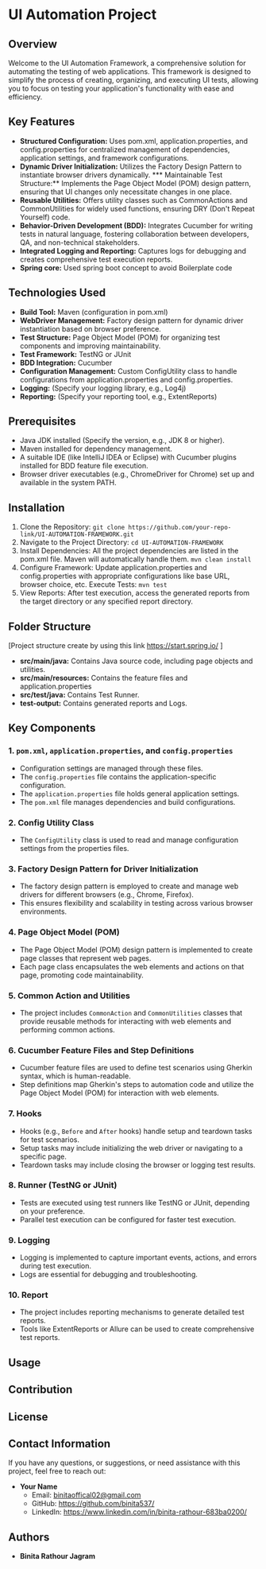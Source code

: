 # UI Automation Project

## Overview
Welcome to the UI Automation Framework, a comprehensive solution for automating the testing of web applications. This framework is designed to simplify the process of creating, organizing, and executing UI tests, allowing you to focus on testing your application's functionality with ease and efficiency.

## Key Features
* **Structured Configuration:**
Uses pom.xml, application.properties, and config.properties for centralized management of dependencies, application settings, and framework configurations.
* **Dynamic Driver Initialization:**
Utilizes the Factory Design Pattern to instantiate browser drivers dynamically.
*** Maintainable Test Structure:** Implements the Page Object Model (POM) design pattern, ensuring that UI changes only necessitate changes in one place.
* **Reusable Utilities:** Offers utility classes such as CommonActions and CommonUtilities for widely used functions, ensuring DRY (Don't Repeat Yourself) code.
* **Behavior-Driven Development (BDD):** Integrates Cucumber for writing tests in natural language, fostering collaboration between developers, QA, and non-technical stakeholders.
* **Integrated Logging and Reporting:** Captures logs for debugging and creates comprehensive test execution reports.
*  **Spring core:** Used spring boot concept to avoid Boilerplate code

## Technologies Used
* **Build Tool:** Maven (configuration in pom.xml)
* **WebDriver Management:** Factory design pattern for dynamic driver instantiation based on browser preference.
* **Test Structure:** Page Object Model (POM) for organizing test components and improving maintainability.
* **Test Framework:** TestNG or JUnit
* **BDD Integration:** Cucumber
* **Configuration Management:** Custom ConfigUtility class to handle configurations from application.properties and config.properties.
* **Logging:** (Specify your logging library, e.g., Log4j)
* **Reporting:** (Specify your reporting tool, e.g., ExtentReports)

## Prerequisites
* Java JDK installed (Specify the version, e.g., JDK 8 or higher).
* Maven installed for dependency management.
* A suitable IDE (like IntelliJ IDEA or Eclipse) with Cucumber plugins installed for BDD feature file execution.
* Browser driver executables (e.g., ChromeDriver for Chrome) set up and available in the system PATH.


## Installation
1. Clone the Repository:
`git clone https://github.com/your-repo-link/UI-AUTOMATION-FRAMEWORK.git`
3. Navigate to the Project Directory:
 `cd UI-AUTOMATION-FRAMEWORK`
4. Install Dependencies:
  All the project dependencies are listed in the pom.xml file. Maven will automatically handle them.
   `mvn clean install`
5. Configure Framework:
    Update application.properties and config.properties with appropriate configurations like base URL, browser choice, etc.
    Execute Tests:
    `mvn test`
6. View Reports:
   After test execution, access the generated reports from the target directory or any specified report directory.

## Folder Structure
[Project structure create by using this link https://start.spring.io/ ]
* **src/main/java:** Contains Java source code, including page objects and utilities.
* **src/main/resources:** Contains the feature files and application.properties
* **src/test/java:** Contains Test Runner.
* **test-output:** Contains generated reports and Logs.


## Key Components

### 1. `pom.xml`, `application.properties`, and `config.properties`
- Configuration settings are managed through these files.
- The `config.properties` file contains the application-specific configuration.
- The `application.properties` file holds general application settings.
- The `pom.xml` file manages dependencies and build configurations.

### 2. Config Utility Class
- The `ConfigUtility` class is used to read and manage configuration settings from the properties files.

### 3. Factory Design Pattern for Driver Initialization
- The factory design pattern is employed to create and manage web drivers for different browsers (e.g., Chrome, Firefox).
- This ensures flexibility and scalability in testing across various browser environments.

### 4. Page Object Model (POM)
- The Page Object Model (POM) design pattern is implemented to create page classes that represent web pages.
- Each page class encapsulates the web elements and actions on that page, promoting code maintainability.

### 5. Common Action and Utilities
- The project includes `CommonAction` and `CommonUtilities` classes that provide reusable methods for interacting with web elements and performing common actions.

### 6. Cucumber Feature Files and Step Definitions
- Cucumber feature files are used to define test scenarios using Gherkin syntax, which is human-readable.
- Step definitions map Gherkin's steps to automation code and utilize the Page Object Model (POM) for interaction with web elements.

### 7. Hooks
- Hooks (e.g., `Before` and `After` hooks) handle setup and teardown tasks for test scenarios.
- Setup tasks may include initializing the web driver or navigating to a specific page.
- Teardown tasks may include closing the browser or logging test results.

### 8. Runner (TestNG or JUnit)
- Tests are executed using test runners like TestNG or JUnit, depending on your preference.
- Parallel test execution can be configured for faster test execution.

### 9. Logging
- Logging is implemented to capture important events, actions, and errors during test execution.
- Logs are essential for debugging and troubleshooting.

### 10. Report
- The project includes reporting mechanisms to generate detailed test reports.
- Tools like ExtentReports or Allure can be used to create comprehensive test reports.

## Usage

## Contribution

## License

## Contact Information
If you have any questions, or suggestions, or need assistance with this project, feel free to reach out:

- **Your Name**
  - Email: binitaoffical02@gmail.com 
  - GitHub: https://github.com/binita537/
  - LinkedIn: https://www.linkedin.com/in/binita-rathour-683ba0200/

## Authors
- **Binita Rathour Jagram**

